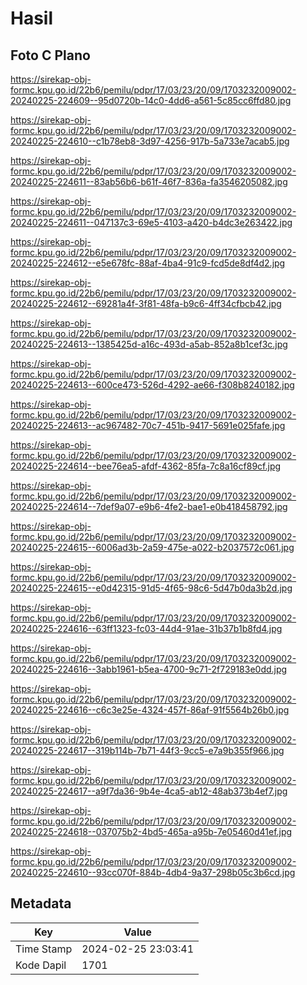 # Hasil

## Foto C Plano

https://sirekap-obj-formc.kpu.go.id/22b6/pemilu/pdpr/17/03/23/20/09/1703232009002-20240225-224609--95d0720b-14c0-4dd6-a561-5c85cc6ffd80.jpg

https://sirekap-obj-formc.kpu.go.id/22b6/pemilu/pdpr/17/03/23/20/09/1703232009002-20240225-224610--c1b78eb8-3d97-4256-917b-5a733e7acab5.jpg

https://sirekap-obj-formc.kpu.go.id/22b6/pemilu/pdpr/17/03/23/20/09/1703232009002-20240225-224611--83ab56b6-b61f-46f7-836a-fa3546205082.jpg

https://sirekap-obj-formc.kpu.go.id/22b6/pemilu/pdpr/17/03/23/20/09/1703232009002-20240225-224611--047137c3-69e5-4103-a420-b4dc3e263422.jpg

https://sirekap-obj-formc.kpu.go.id/22b6/pemilu/pdpr/17/03/23/20/09/1703232009002-20240225-224612--e5e678fc-88af-4ba4-91c9-fcd5de8df4d2.jpg

https://sirekap-obj-formc.kpu.go.id/22b6/pemilu/pdpr/17/03/23/20/09/1703232009002-20240225-224612--69281a4f-3f81-48fa-b9c6-4ff34cfbcb42.jpg

https://sirekap-obj-formc.kpu.go.id/22b6/pemilu/pdpr/17/03/23/20/09/1703232009002-20240225-224613--1385425d-a16c-493d-a5ab-852a8b1cef3c.jpg

https://sirekap-obj-formc.kpu.go.id/22b6/pemilu/pdpr/17/03/23/20/09/1703232009002-20240225-224613--600ce473-526d-4292-ae66-f308b8240182.jpg

https://sirekap-obj-formc.kpu.go.id/22b6/pemilu/pdpr/17/03/23/20/09/1703232009002-20240225-224613--ac967482-70c7-451b-9417-5691e025fafe.jpg

https://sirekap-obj-formc.kpu.go.id/22b6/pemilu/pdpr/17/03/23/20/09/1703232009002-20240225-224614--bee76ea5-afdf-4362-85fa-7c8a16cf89cf.jpg

https://sirekap-obj-formc.kpu.go.id/22b6/pemilu/pdpr/17/03/23/20/09/1703232009002-20240225-224614--7def9a07-e9b6-4fe2-bae1-e0b418458792.jpg

https://sirekap-obj-formc.kpu.go.id/22b6/pemilu/pdpr/17/03/23/20/09/1703232009002-20240225-224615--6006ad3b-2a59-475e-a022-b2037572c061.jpg

https://sirekap-obj-formc.kpu.go.id/22b6/pemilu/pdpr/17/03/23/20/09/1703232009002-20240225-224615--e0d42315-91d5-4f65-98c6-5d47b0da3b2d.jpg

https://sirekap-obj-formc.kpu.go.id/22b6/pemilu/pdpr/17/03/23/20/09/1703232009002-20240225-224616--63ff1323-fc03-44d4-91ae-31b37b1b8fd4.jpg

https://sirekap-obj-formc.kpu.go.id/22b6/pemilu/pdpr/17/03/23/20/09/1703232009002-20240225-224616--3abb1961-b5ea-4700-9c71-2f729183e0dd.jpg

https://sirekap-obj-formc.kpu.go.id/22b6/pemilu/pdpr/17/03/23/20/09/1703232009002-20240225-224616--c6c3e25e-4324-457f-86af-91f5564b26b0.jpg

https://sirekap-obj-formc.kpu.go.id/22b6/pemilu/pdpr/17/03/23/20/09/1703232009002-20240225-224617--319b114b-7b71-44f3-9cc5-e7a9b355f966.jpg

https://sirekap-obj-formc.kpu.go.id/22b6/pemilu/pdpr/17/03/23/20/09/1703232009002-20240225-224617--a9f7da36-9b4e-4ca5-ab12-48ab373b4ef7.jpg

https://sirekap-obj-formc.kpu.go.id/22b6/pemilu/pdpr/17/03/23/20/09/1703232009002-20240225-224618--037075b2-4bd5-465a-a95b-7e05460d41ef.jpg

https://sirekap-obj-formc.kpu.go.id/22b6/pemilu/pdpr/17/03/23/20/09/1703232009002-20240225-224610--93cc070f-884b-4db4-9a37-298b05c3b6cd.jpg


## Metadata

| Key        | Value               |
| ---------- | ------------------- |
| Time Stamp | 2024-02-25 23:03:41 |
| Kode Dapil | 1701                |



